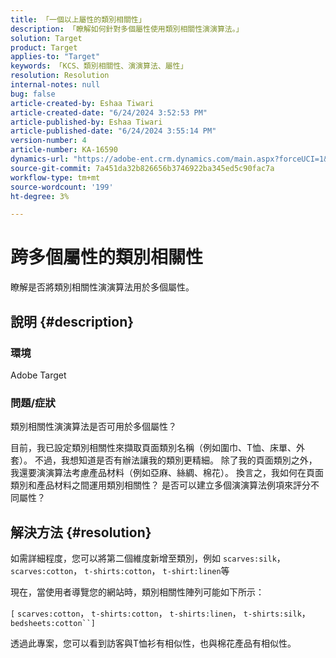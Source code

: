 ```yaml
---
title: 「一個以上屬性的類別相關性」
description: 「瞭解如何針對多個屬性使用類別相關性演演算法。」
solution: Target
product: Target
applies-to: "Target"
keywords: 「KCS、類別相關性、演演算法、屬性」
resolution: Resolution
internal-notes: null
bug: false
article-created-by: Eshaa Tiwari
article-created-date: "6/24/2024 3:52:53 PM"
article-published-by: Eshaa Tiwari
article-published-date: "6/24/2024 3:55:14 PM"
version-number: 4
article-number: KA-16590
dynamics-url: "https://adobe-ent.crm.dynamics.com/main.aspx?forceUCI=1&pagetype=entityrecord&etn=knowledgearticle&id=edfba1cc-4132-ef11-8409-6045bd029b18"
source-git-commit: 7a451da32b826656b3746922ba345ed5c90fac7a
workflow-type: tm+mt
source-wordcount: '199'
ht-degree: 3%

---
```


# 跨多個屬性的類別相關性


瞭解是否將類別相關性演演算法用於多個屬性。

## 說明 {#description}


### <b>環境</b>

Adobe Target

### <b>問題/症狀</b>

類別相關性演演算法是否可用於多個屬性？

目前，我已設定類別相關性來擷取頁面類別名稱（例如圍巾、T恤、床單、外套）。 不過，我想知道是否有辦法讓我的類別更精細。 除了我的頁面類別之外，我還要演演算法考慮產品材料（例如亞麻、絲綢、棉花）。 換言之，我如何在頁面類別和產品材料之間運用類別相關性？ 是否可以建立多個演演算法例項來評分不同屬性？


## 解決方法 {#resolution}


如需詳細程度，您可以將第二個維度新增至類別，例如 `scarves:silk`， `scarves:cotton`， `t-shirts:cotton`， `t-shirt:linen`等

現在，當使用者導覽您的網站時，類別相關性陣列可能如下所示：

`[` `scarves:cotton`， `t-shirts:cotton`， `t-shirts:linen`， `t-shirts:silk`， `bedsheets:cotton``]`

透過此專案，您可以看到訪客與T恤衫有相似性，也與棉花產品有相似性。

